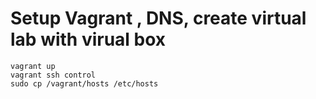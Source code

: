 # Setup Vagrant , DNS, create virtual lab with virual box

    vagrant up
    vagrant ssh control
    sudo cp /vagrant/hosts /etc/hosts



